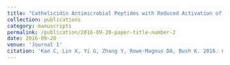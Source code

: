 ```yaml
---
title: "Cathelicidin Antimicrobial Peptides with Reduced Activation of Toll-Like Receptor Signaling Have Potent Bactericidal Activity against Colistin-Resistant Bacteria"
collection: publications
category: manuscripts
permalink: /publication/2016-09-20-paper-title-number-2
date: 2016-09-20
venue: 'Journal 1'
citation: 'Kao C, Lin X, Yi G, Zhang Y, Rowe-Magnus DA, Bush K. 2016. Cathelicidin Antimicrobial Peptides with Reduced Activation of Toll-Like Receptor Signaling Have Potent Bactericidal Activity against Colistin-Resistant Bacteria. mBio 7:10.1128/mbio.01418-16. https://doi.org/10.1128/mbio.01418-16'
---
```

